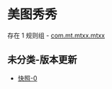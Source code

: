 # 美图秀秀

存在 1 规则组 - [com.mt.mtxx.mtxx](/src/apps/com.mt.mtxx.mtxx.ts)

## 未分类-版本更新

- [快照-0](https://i.gkd.li/i/13238352)
